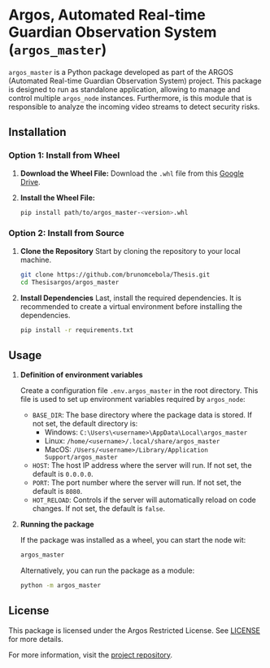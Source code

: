 # Argos, Automated Real-time Guardian Observation System (`argos_master`)

`argos_master` is a Python package developed as part of the ARGOS (Automated Real-time Guardian Observation System) project. This package is designed to run as standalone application, allowing to manage and control multiple `argos_node` instances. Furthermore, is this module that is responsible to analyze the incoming video streams to detect security risks.

## Installation

### Option 1: Install from Wheel

1. **Download the Wheel File:**
   Download the `.whl` file from this [Google Drive](https://drive.google.com/drive/folders/1GuFxLusJYNchRBDVZVQ4Y0kIhF6KaKnR?usp=sharing).

2. **Install the Wheel File:**
   ```bash
   pip install path/to/argos_master-<version>.whl
   ```

### Option 2: Install from Source

1. **Clone the Repository**
   Start by cloning the repository to your local machine.

   ```bash
   git clone https://github.com/brunomcebola/Thesis.git
   cd Thesisargos/argos_master
   ```

2. **Install Dependencies**
   Last, install the required dependencies. It is recommended to create a virtual environment before installing the dependencies.
   ```bash
   pip install -r requirements.txt
   ```

## Usage

1. **Definition of environment variables**

   Create a configuration file `.env.argos_master` in the root directory. This file is used to set up environment variables required by `argos_node`:

   - `BASE_DIR`: The base directory where the package data is stored. If not set, the default directory is:
     - Windows: `C:\Users\<username>\AppData\Local\argos_master`
     - Linux: `/home/<username>/.local/share/argos_master`
     - MacOS: `/Users/<username>/Library/Application Support/argos_master`
   - `HOST`: The host IP address where the server will run. If not set, the default is `0.0.0.0`.
   - `PORT`: The port number where the server will run. If not set, the default is `8080`.
   - `HOT_RELOAD`: Controls if the server will automatically reload on code changes. If not set, the default is `false`.

2. **Running the package**

   If the package was installed as a wheel, you can start the node wit:

   ```bash
   argos_master
   ```

   Alternatively, you can run the package as a module:

   ```bash
   python -m argos_master
   ```

## License

This package is licensed under the Argos Restricted License. See [LICENSE](LICENSE) for more details.

For more information, visit the [project repository](https://github.com/brunomcebola/Thesis).

